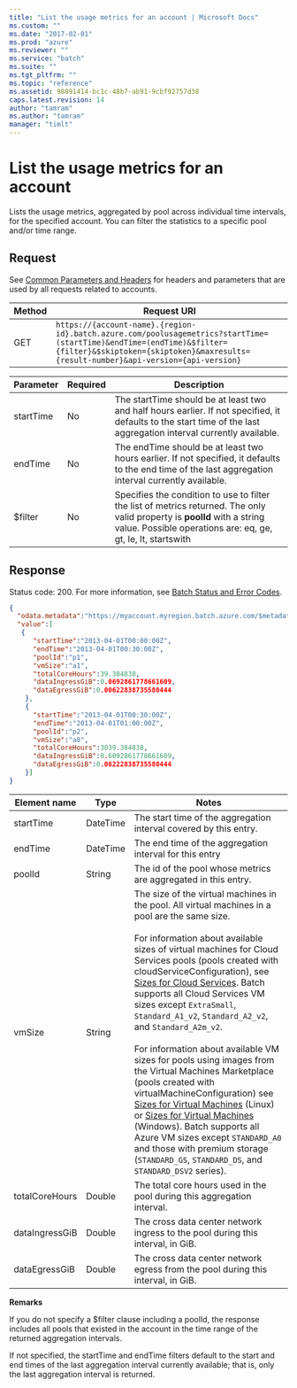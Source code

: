 ```yaml
---
title: "List the usage metrics for an account | Microsoft Docs"
ms.custom: ""
ms.date: "2017-02-01"
ms.prod: "azure"
ms.reviewer: ""
ms.service: "batch"
ms.suite: ""
ms.tgt_pltfrm: ""
ms.topic: "reference"
ms.assetid: 98891414-bc1c-48b7-ab91-9cbf92757d38
caps.latest.revision: 14
author: "tamram"
ms.author: "tamram"
manager: "timlt"
---
```

# List the usage metrics for an account
  Lists the usage metrics, aggregated by pool across individual time intervals, for the specified account.  You can filter the statistics to a specific pool and/or time range.

## Request
 See [Common Parameters and Headers](../batchservice/common-parameters-and-headers.md) for headers and parameters that are used by all requests related to accounts.

|Method|Request URI|
|------------|-----------------|
|GET|`https://{account-name}.{region-id}.batch.azure.com/poolusagemetrics?startTime=(startTime)&endTime=(endTime)&$filter={filter}&$skiptoken={skiptoken}&maxresults={result-number}&api-version={api-version}`|

|Parameter|Required|Description|
|---------------|--------------|-----------------|
|startTime|No|The startTime should be at least two and half hours earlier. If not specified, it defaults to the start time of the last aggregation interval currently available.|
|endTime|No|The endTime should be at least two hours earlier. If not specified, it defaults to the end time of the last aggregation interval currently available.|
|$filter|No|Specifies the condition to use to filter the list of metrics returned. The only valid property is **poolId** with a string value. Possible operations are: eq, ge, gt, le, lt, startswith|

## Response
 Status code: 200. For more information, see [Batch Status and Error Codes](../batchservice/batch-status-and-error-codes.md).

```json
{
  "odata.metadata":"https://myaccount.myregion.batch.azure.com/$metadata#usagemetrics",
  "value":[
   {
      "startTime":"2013-04-01T00:00:00Z",
      "endTime":"2013-04-01T00:30:00Z",
      "poolId":"p1",
      "vmSize":"a1",
      "totalCoreHours":39.384838,
      "dataIngressGiB":0.0692861778661609,
      "dataEgressGiB":0.00622838735580444
    },
    {
      "startTime":"2013-04-01T00:30:00Z",
      "endTime":"2013-04-01T01:00:00Z",
      "poolId":"p2",
      "vmSize":"a8",
      "totalCoreHours":3039.384838,
      "dataIngressGiB":0.6092861778661609,
      "dataEgressGiB":0.06222838735580444
    }]
}

```

|Element name|Type|Notes|
|------------------|----------|-----------|
|startTime|DateTime|The start time of the aggregation interval covered by this entry.|
|endTime|DateTime|The end time of the aggregation interval for this entry|
|poolId|String|The id of the pool whose metrics are aggregated in this entry.|
|vmSize|String|The size of the virtual machines in the pool. All virtual machines in a pool are the same size. <br/><br/> For information about available sizes of virtual machines for Cloud Services pools (pools created with cloudServiceConfiguration), see [Sizes for Cloud Services](http://azure.microsoft.com/documentation/articles/cloud-services-sizes-specs/). Batch supports all Cloud Services VM sizes except `ExtraSmall`, `Standard_A1_v2`, `Standard_A2_v2`, and `Standard_A2m_v2`.<br/><br/> For information about available VM sizes for pools using images from the Virtual Machines Marketplace (pools created with virtualMachineConfiguration) see [Sizes for Virtual Machines](https://azure.microsoft.com/documentation/articles/virtual-machines-linux-sizes/) (Linux) or [Sizes for Virtual Machines](https://azure.microsoft.com/documentation/articles/virtual-machines-windows-sizes/) (Windows). Batch supports all Azure VM sizes except `STANDARD_A0` and those with premium storage (`STANDARD_GS`, `STANDARD_DS`, and `STANDARD_DSV2` series).|
|totalCoreHours|Double|The total core hours used in the pool during this aggregation interval.|
|dataIngressGiB|Double|The cross data center network ingress to the pool during this interval, in GiB.|
|dataEgressGiB|Double|The cross data center network egress from the pool during this interval, in GiB.|

 **Remarks**

 If you do not specify a $filter clause including a poolId, the response includes all pools that existed in the account in the time range of the returned aggregation intervals.

 If not specified, the startTime and endTime filters default to the start and end times of the last aggregation interval currently available; that is, only the last aggregation interval is returned.

